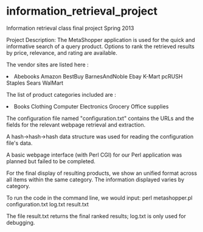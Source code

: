 information_retrieval_project
=============================

Information retrieval class final project
Spring 2013

Project Description: 
The MetaShopper application is used for the quick and informative search of a query product. Options to rank the retrieved results by price, relevance, and rating are available.

The vendor sites are listed here :
<li>
	Abebooks
	Amazon
	BestBuy
	BarnesAndNoble
	Ebay
	K-Mart
	pcRUSH
	Staples
	Sears
	WalMart
</li>

The list of product categories included are :
<li>
	Books
	Clothing
	Computer
	Electronics
	Grocery
	Office supplies
</li>

The configuration file named "configuration.txt" contains the URLs and the fields for the relevant webpage retrieval and extraction.

A hash->hash->hash data structure was used for reading the configuration file's data. 

A basic webpage interface (with Perl CGI) for our Perl application was planned but failed to be completed.

For the final display of resulting products, we show an unified format across all items within the same category. The information displayed varies by category.

To run the code in the command line, we would input:
perl metashopper.pl configuration.txt log.txt result.txt

The file result.txt returns the final ranked results; log.txt is only used for debugging.
